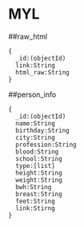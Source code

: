 # MYL

##raw_html
```
{
  _id:(objectId)
  link:String
  html_raw:String
}
```

##person_info
```
{
  _id:(objectId)
  name:String
  birthday:String
  city:String
  profession:String
  blood:String
  school:String
  type:[list]
  height:String
  weight:String
  bwh:String
  breast:String
  feet:String
  link:Stirng
}
```

